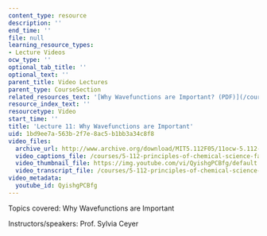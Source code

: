 ```yaml
---
content_type: resource
description: ''
end_time: ''
file: null
learning_resource_types:
- Lecture Videos
ocw_type: ''
optional_tab_title: ''
optional_text: ''
parent_title: Video Lectures
parent_type: CourseSection
related_resources_text: '[Why Wavefunctions are Important? (PDF)](/courses/5-112-principles-of-chemical-science-fall-2005/resources/lecture11)'
resource_index_text: ''
resourcetype: Video
start_time: ''
title: 'Lecture 11: Why Wavefunctions are Important'
uid: 1bd9ee7a-563b-2f7e-8ac5-b1bb3a34c8f8
video_files:
  archive_url: http://www.archive.org/download/MIT5.112F05/11ocw-5.112-03oct2005-220k.mp4
  video_captions_file: /courses/5-112-principles-of-chemical-science-fall-2005/88f4469516325553bef970903983f90d_QyishgPCBfg.vtt
  video_thumbnail_file: https://img.youtube.com/vi/QyishgPCBfg/default.jpg
  video_transcript_file: /courses/5-112-principles-of-chemical-science-fall-2005/0453e334c0ab4383318aeb411fb5b7ea_QyishgPCBfg.pdf
video_metadata:
  youtube_id: QyishgPCBfg
---
```


Topics covered: Why Wavefunctions are Important

Instructors/speakers: Prof. Sylvia Ceyer



